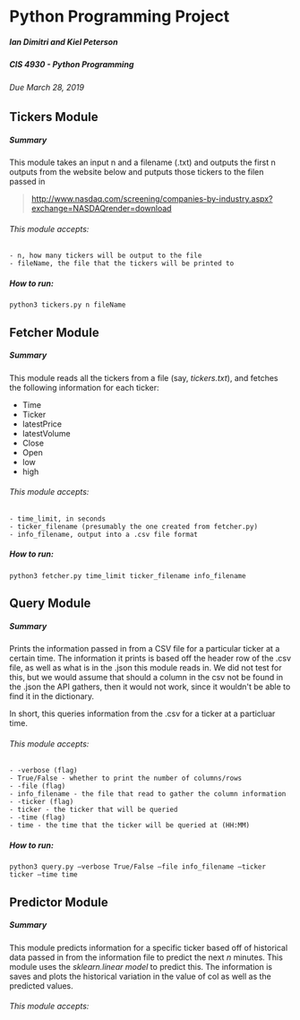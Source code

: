 # Python Programming Project
##### Ian Dimitri and Kiel Peterson
##### CIS 4930 - Python Programming
######  Due March 28, 2019

## Tickers Module
##### Summary
This module takes an input n and a filename (.txt) and outputs the first n
outputs from the website below and putputs those tickers to the filen passed in
> http://www.nasdaq.com/screening/companies-by-industry.aspx?exchange=NASDAQrender=download

###### This module accepts:
	- n, how many tickers will be output to the file
	- fileName, the file that the tickers will be printed to

##### How to run:
```python3 tickers.py n fileName```
## Fetcher Module
##### Summary
This module reads all the tickers from a file (say, *tickers.txt*), and fetches the following information for each ticker:

- Time
- Ticker
- latestPrice
- latestVolume
- Close
- Open
- low
- high

###### This module accepts:
	- time_limit, in seconds
	- ticker_filename (presumably the one created from fetcher.py)
	- info_filename, output into a .csv file format

##### How to run:
```python3 fetcher.py time_limit ticker_filename info_filename```
## Query Module
##### Summary
Prints the information passed in from a CSV file for a particular ticker at a certain time. The information it prints is based off the header row of the .csv file, as well as what is in the .json this module reads in. We did not test for this, but we would assume that should a column in the csv not be found in the .json the API gathers, then it would not work, since it wouldn't be able to find it in the dictionary.

In short, this queries information from the .csv for a ticker at a particluar time.

###### This module accepts:
	- -verbose (flag)
	- True/False - whether to print the number of columns/rows
	- -file (flag)
	- info_filename - the file that read to gather the column information
	- -ticker (flag)
	- ticker - the ticker that will be queried
	- -time (flag)
	- time - the time that the ticker will be queried at (HH:MM)


##### How to run:
```python3 query.py –verbose True/False –file info_filename –ticker ticker –time time```
## Predictor Module
##### Summary
This module predicts information for a specific ticker based off of historical data passed in from the information file to predict the next *n* minutes. This module uses the *sklearn.linear model* to predict this. The information is saves and plots the historical variation in the value of col as well as the predicted values. 

###### This module accepts:
